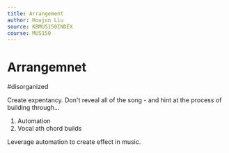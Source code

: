 ```yaml
---
title: Arrangement
author: Houjun Liu
source: KBMUS150INDEX
course: MUS150
---
```


# Arrangemnet

#disorganized

Create expentancy. Don't reveal all of the song - and hint at the process of building through...

1. Automation
2. Vocal ath chord builds

Leverage automation to create effect in music.

